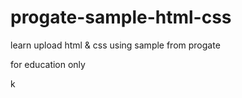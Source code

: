 # progate-sample-html-css

learn upload html & css using sample from progate

for education only

k
